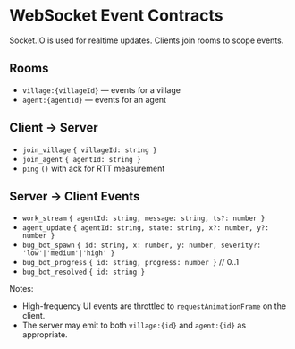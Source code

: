 # WebSocket Event Contracts

Socket.IO is used for realtime updates. Clients join rooms to scope events.

## Rooms

- `village:{villageId}` — events for a village
- `agent:{agentId}` — events for an agent

## Client → Server

- `join_village` `{ villageId: string }`
- `join_agent` `{ agentId: string }`
- `ping` `()` with ack for RTT measurement

## Server → Client Events

- `work_stream` `{ agentId: string, message: string, ts?: number }`
- `agent_update` `{ agentId: string, state: string, x?: number, y?: number }`
- `bug_bot_spawn` `{ id: string, x: number, y: number, severity?: 'low'|'medium'|'high' }`
- `bug_bot_progress` `{ id: string, progress: number }` // 0..1
- `bug_bot_resolved` `{ id: string }`

Notes:

- High-frequency UI events are throttled to `requestAnimationFrame` on the client.
- The server may emit to both `village:{id}` and `agent:{id}` as appropriate.

